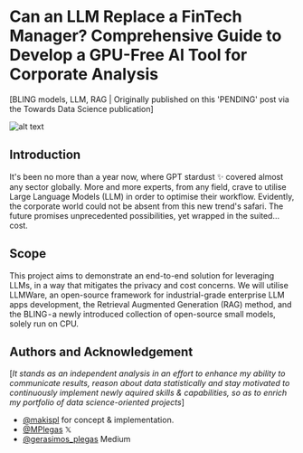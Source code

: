 # Can an LLM Replace a FinTech Manager? Comprehensive Guide to Develop a GPU-Free AI Tool for Corporate Analysis

[BLING models, LLM, RAG | Originally published on this 'PENDING' post via the Towards Data Science publication]

![alt text](https://github.com/makispl/bling-rag-llm-projects/blob/main/omar-prestwich-0HAPFlyy9o4-unsplash-2.jpg?raw=true)

## Introduction
It's been no more than a year now, where GPT stardust ✨ covered almost any sector globally. More and more experts, from any field, crave to utilise Large Language Models (LLM) in order to optimise their workflow. Evidently, the corporate world could not be absent from this new trend's safari. The future promises unprecedented possibilities, yet wrapped in the suited… cost.

## Scope
This project aims to demonstrate  an end-to-end solution for leveraging LLMs, in a way that mitigates the privacy and cost concerns. We will utilise LLMWare, an open-source framework for industrial-grade enterprise LLM apps development, the Retrieval Augmented Generation (RAG) method, and the BLING - a newly introduced collection of open-source small models, solely run on CPU.

## Authors and Acknowledgement
[*It stands as an independent analysis in an effort to enhance my ability to communicate results, reason about data statistically and stay motivated to continuously implement newly aquired skills & capabilities, so as to enrich my portfolio of data science-oriented projects*]
- [@makispl](https://github.com/makispl) for concept & implementation.
- [@MPlegas](https://twitter.com/MPlegas) 𝕏
- [@gerasimos_plegas](https://medium.com/@gerasimos_plegas) Medium

